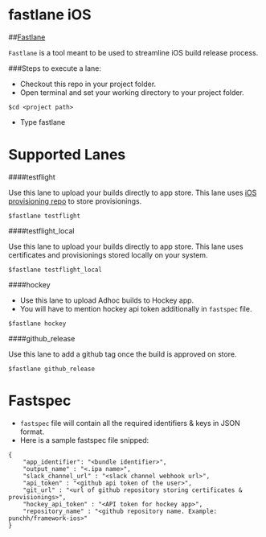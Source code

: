 fastlane iOS
============

##[Fastlane](https://github.com/fastlane/fastlane)

`Fastlane` is a tool meant to be used to streamline iOS build release process.

###Steps to execute a lane:

- Checkout this repo in your project folder.
- Open terminal and set your working directory to your project folder.
```
$cd <project path>
```
- Type fastlane <lane to be executed>


Supported Lanes
============

####testflight

Use this lane to upload your builds directly to app store. This lane uses [iOS provisioning repo](https://github.com/punchh/ios-provisioning) to store provisionings.
```
$fastlane testflight
```

####testflight_local

Use this lane to upload your builds directly to app store. This lane uses certificates and provisionings stored locally on your system.
```
$fastlane testflight_local
```

####hockey

- Use this lane to upload Adhoc builds to Hockey app.
- You will have to mention hockey api token additionally in `fastspec` file.
```
$fastlane hockey
```

####github_release

Use this lane to add a github tag once the build is approved on store.
```
$fastlane github_release
```

Fastspec
============

- `fastspec` file will contain all the required identifiers & keys in JSON format.
- Here is a sample fastspec file snipped:
```
{
	"app_identifier": "<bundle identifier>",
	"output_name" : "<.ipa name>",
	"slack_channel_url" : "<slack channel webhook url>",
	"api_token" : "<github api token of the user>",
	"git_url" : "<url of github repository storing certificates & provisionings>",
	"hockey_api_token" : "<API token for hockey app>",
	"repository_name" : "<github repository name. Example: punchh/framework-ios>"
}
```
